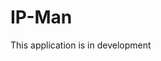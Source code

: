 # IP-Man

This application is in development

<!-- IP-Man scans your network (WAN and LAN) to determine the identity of all devices, which automatically discovers sevices of devices. It allows you to access your devices everywhere. -->
